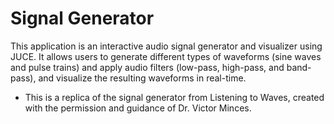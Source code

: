 # Signal Generator
This application is an interactive audio signal generator and visualizer using JUCE. It allows users to generate different types of waveforms (sine waves and pulse trains) and apply audio filters (low-pass, high-pass, and band-pass), and visualize the resulting waveforms in real-time. 


* This is a replica of the signal generator from Listening to Waves, created with the permission and guidance of Dr. Victor Minces.
